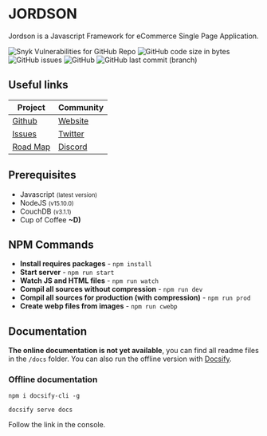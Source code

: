 # JORDSON

Jordson is a Javascript Framework for eCommerce Single Page Application.

![Snyk Vulnerabilities for GitHub Repo](https://img.shields.io/snyk/vulnerabilities/github/jordson-io/jordson)
![GitHub code size in bytes](https://img.shields.io/github/languages/code-size/jordson-io/jordson)
![GitHub issues](https://img.shields.io/github/issues-raw/jordson-io/jordson)
![GitHub](https://img.shields.io/github/license/jordson-io/jordson)
![GitHub last commit (branch)](https://img.shields.io/github/last-commit/jordson-io/jordson/aegir-unstable)

## Useful links

| **Project** | **Community** |
|--------------|---------------|
|[Github](https://github.com/jordson-io/jordson)|[Website](https://www.jordson.io)|
|[Issues](https://github.com/jordson-io/jordson/issues)|[Twitter](https://twitter.com/JORDSONoff)|
|[Road Map](https://github.com/orgs/jordson-io/projects/2)|[Discord](https://discord.gg/zTucuMucwG)|


## Prerequisites

- Javascript <small>(latest version)</small>
- NodeJS <small>(v15.10.0)</small>
- CouchDB <small>(v3.1.1)</small>
- Cup of Coffee **~D)** 

## NPM Commands

- **Install requires packages** - `npm install`
- **Start server** - `npm run start`
- **Watch JS and HTML files** - `npm run watch`
- **Compil all sources without compression** - `npm run dev`
- **Compil all sources for production (with compression)** - `npm run prod`
- **Create webp files from images** - `npm run cwebp`

## Documentation

**The online documentation is not yet available**, you can find all readme files in the `/docs` folder. You can also run the offline version with [Docsify](https://docsify.js.org/#/).

### Offline documentation

`npm i docsify-cli -g`

`docsify serve docs`

Follow the link in the console.
